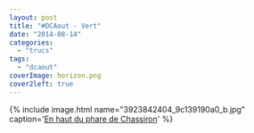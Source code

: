 ```yaml
---
layout: post
title: "#DCAout - Vert"
date: "2014-08-14"
categories: 
  - "trucs"
tags: 
  - "dcaout"
coverImage: horizon.png
cover2left: true
---
```


{% include image.html name="3923842404_9c139190a0_b.jpg" caption='<a href="https://flic.kr/p/6YJHDf">En haut du phare de Chassiron</a>' %}

